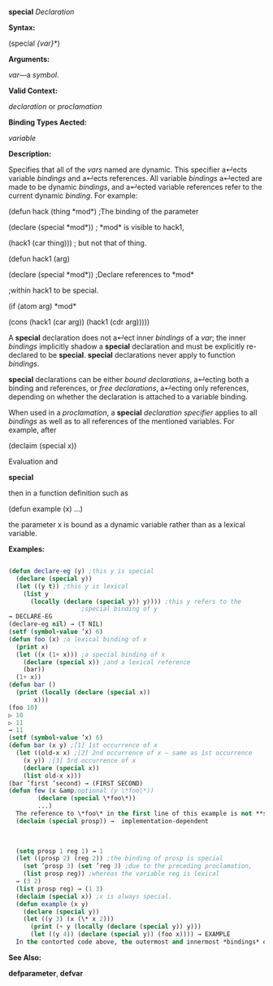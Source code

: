 **special** *Declaration* 



**Syntax:** 



(special *\{var\}*\*) 



**Arguments:** 



*var*—a *symbol*. 



**Valid Context:** 



*declaration* or *proclamation* 



**Binding Types Aected:** 



*variable* 



**Description:** 



Specifies that all of the *vars* named are dynamic. This specifier a↵ects variable *bindings* and a↵ects references. All variable *bindings* a↵ected are made to be dynamic *bindings*, and a↵ected variable references refer to the current dynamic *binding*. For example: 



(defun hack (thing \*mod\*) ;The binding of the parameter 



(declare (special \*mod\*)) ; \*mod\* is visible to hack1, 



(hack1 (car thing))) ; but not that of thing. 



(defun hack1 (arg) 



(declare (special \*mod\*)) ;Declare references to \*mod\* 



;within hack1 to be special. 



(if (atom arg) \*mod\* 



(cons (hack1 (car arg)) (hack1 (cdr arg))))) 



A **special** declaration does not a↵ect inner *bindings* of a *var*; the inner *bindings* implicitly shadow a **special** declaration and must be explicitly re-declared to be **special**. **special** declarations never apply to function *bindings*. 



**special** declarations can be either *bound declarations*, a↵ecting both a binding and references, or *free declarations*, a↵ecting only references, depending on whether the declaration is attached to a variable binding. 



When used in a *proclamation*, a **special** *declaration specifier* applies to all *bindings* as well as to all references of the mentioned variables. For example, after 



(declaim (special x)) 



Evaluation and 



 



 



**special** 



then in a function definition such as 



(defun example (x) ...) 



the parameter x is bound as a dynamic variable rather than as a lexical variable. 



**Examples:**
```lisp

(defun declare-eg (y) ;this y is special 
  (declare (special y)) 
  (let ((y t)) ;this y is lexical 
    (list y 
	  (locally (declare (special y)) y)))) ;this y refers to the 
					;special binding of y 
→ DECLARE-EG 
(declare-eg nil) → (T NIL) 
(setf (symbol-value ’x) 6) 
(defun foo (x) ;a lexical binding of x 
  (print x) 
  (let ((x (1+ x))) ;a special binding of x 
    (declare (special x)) ;and a lexical reference 
    (bar)) 
  (1+ x)) 
(defun bar () 
  (print (locally (declare (special x)) 
	   x))) 
(foo 10) 
▷ 10 
▷ 11 
→ 11 
(setf (symbol-value ’x) 6) 
(defun bar (x y) ;[1] 1st occurrence of x 
  (let ((old-x x) ;[2] 2nd occurrence of x – same as 1st occurrence 
	(x y)) ;[3] 3rd occurrence of x 
    (declare (special x)) 
    (list old-x x))) 
(bar ’first ’second) → (FIRST SECOND) 
(defun few (x &amp;optional (y \*foo\*)) 
	    (declare (special \*foo\*)) 
	    ...) 
  The reference to \*foo\* in the first line of this example is not **special** even though there is a **special** declaration in the second line. 
  (declaim (special prosp)) →  implementation-dependent 

  
  
  (setq prosp 1 reg 1) → 1 
  (let ((prosp 2) (reg 2)) ;the binding of prosp is special 
    (set ’prosp 3) (set ’reg 3) ;due to the preceding proclamation, 
    (list prosp reg)) ;whereas the variable reg is lexical 
  → (3 2) 
  (list prosp reg) → (1 3) 
  (declaim (special x)) ;x is always special. 
  (defun example (x y) 
    (declare (special y)) 
    (let ((y 3) (x (\* x 2))) 
      (print (+ y (locally (declare (special y)) y))) 
      (let ((y 4)) (declare (special y)) (foo x)))) → EXAMPLE 
  In the contorted code above, the outermost and innermost *bindings* of y are dynamic, but the middle binding is lexical. The two arguments to + are di↵erent, one being the value, which is 3, of the lexical variable y, and the other being the value of the dynamic variable named y (a *binding* of which happens, coincidentally, to lexically surround it at an outer level). All the *bindings* of x and references to x are dynamic, however, because of the proclamation that x is always **special**. 

```
**See Also:** 



**defparameter**, **defvar** 



